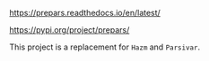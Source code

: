 
https://prepars.readthedocs.io/en/latest/

https://pypi.org/project/prepars/


This project is a replacement for `Hazm` and `Parsivar`. 


